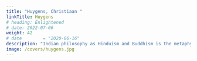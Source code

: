 ```yaml
---
title: "Huygens, Christiaan "
linkTitle: Huygens
# heading: Enlightened
# date: 2022-07-06
weight: 42
# date        = "2020-06-16"
description: "Indian philosophy as Hinduism and Buddhism is the metaphysical foundation of Superphysics"
image: /covers/huygens.jpg
---
```

